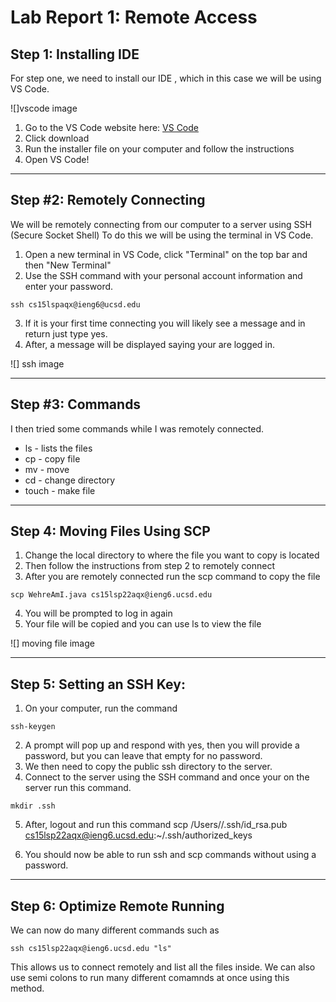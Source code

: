 # Lab Report 1: Remote Access 


## Step 1: Installing IDE
For step one, we need to install our IDE , which in this case we will be using VS Code. 

![]vscode image

1. Go to the VS Code website here: [VS Code](https://code.visualstudio.com)
2. Click download
3. Run the installer file on your computer and follow the instructions
4. Open VS Code!

---

## Step #2: Remotely Connecting
We will be remotely connecting from our computer to a server using SSH (Secure Socket Shell) To do this we will be using the terminal in VS Code. 

1. Open a new terminal in VS Code, click "Terminal" on the top bar and then "New Terminal" 
2. Use the SSH command with your personal account information and enter your password.
```
ssh cs15lspaqx@ieng6@ucsd.edu
```
3. If it is your first time connecting you will likely see a message and in return just type yes.
4. After, a message will be displayed saying your are logged in.

![] ssh image

---
## Step #3: Commands 
I then tried some commands while I was remotely connected.

* ls - lists the files
* cp - copy file
* mv - move
* cd - change directory
* touch - make file

---
## Step 4: Moving Files Using SCP
1. Change the local directory to where the file you want to copy is located
2. Then follow the instructions from step 2 to remotely connect
3. After you are remotely connected run the scp command to copy the file
```
scp WehreAmI.java cs15lsp22aqx@ieng6.ucsd.edu
```
4. You will be prompted to log in again 
5. Your file will be copied and you can use ls to view the file

![] moving file image

---
## Step 5: Setting an SSH Key:
1. On your computer, run the command 
```
ssh-keygen
```
2. A prompt will pop up and respond with yes, then you will provide a password, but you can leave that empty for no password. 
3. We then need to copy the public ssh directory to the server.
4. Connect to the server using the SSH command and once your on the server run this command.
```
mkdir .ssh
```
5. After, logout and run this command scp /Users/<user-name>/.ssh/id_rsa.pub
cs15lsp22aqx@ieng6.ucsd.edu:~/.ssh/authorized_keys

6. You should now be able to run ssh and scp commands without using a password.
---

## Step 6: Optimize Remote Running
We can now do many different commands such as 
```
ssh cs15lsp22aqx@ieng6.ucsd.edu "ls"
```
This allows us to connect remotely and list all the files inside. We can also use semi colons to run many different comamnds at once using this method. 

